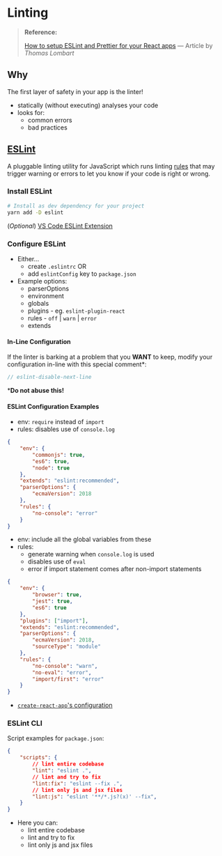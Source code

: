 # Linting

> **Reference:**
>
> [How to setup ESLint and Prettier for your React apps](https://thomlom.dev/setup-eslint-prettier-react/) &mdash; Article by <cite>Thomas Lombart</cite>

## Why

The first layer of safety in your app is the linter!

- statically (without executing) analyses your code
- looks for:
  - common errors
  - bad practices

## [ESLint](https://eslint.org/)

A pluggable linting utility for JavaScript which runs linting [rules](https://eslint.org/docs/rules/) that may trigger warning or errors to let you know if your code is right or wrong.

### Install ESLint

```bash
# Install as dev dependency for your project
yarn add -D eslint
```

(_Optional_) [VS Code ESLint Extension](https://marketplace.visualstudio.com/items?itemName=dbaeumer.vscode-eslint)

### Configure ESLint

- Either...
  - create `.eslintrc` OR
  - add `eslintConfig` key to `package.json`
- Example options:
  - parserOptions
  - environment
  - globals
  - plugins - eg. `eslint-plugin-react`
  - rules - `off` | `warn` | `error`
  - extends

#### In-Line Configuration

If the linter is barking at a problem that you **WANT** to keep, modify your configuration in-line with this special comment*:

```javascript
// eslint-disable-next-line
```

***Do not abuse this!**

#### ESLint Configuration Examples

- env: `require` instead of `import`
- rules: disables use of `console.log`

```json
{
    "env": {
        "commonjs": true,
        "es6": true,
        "node": true
    },
    "extends": "eslint:recommended",
    "parserOptions": {
        "ecmaVersion": 2018
    },
    "rules": {
        "no-console": "error"
    }
}
```

- env: include all the global variables from these
- rules:
  - generate warning when `console.log` is used
  - disables use of `eval`
  - error if import statement comes after non-import statements

```json
{
    "env": {
        "browser": true,
        "jest": true,
        "es6": true
    },
    "plugins": ["import"],
    "extends": "eslint:recommended",
    "parserOptions": {
        "ecmaVersion": 2018,
        "sourceType": "module"
    },
    "rules": {
        "no-console": "warn",
        "no-eval": "error",
        "import/first": "error"
    }
}
```

- [`create-react-app`'s configuration](https://github.com/facebook/create-react-app/blob/master/packages/eslint-config-react-app/index.js)

### ESLint CLI

Script examples for `package.json`:

```json
{
    "scripts": {
        // lint entire codebase
        "lint": "eslint .",
        // lint and try to fix
        "lint:fix": "eslint --fix .",
        // lint only js and jsx files
        "lint:js": "eslint '**/*.js?(x)' --fix",
    }
}
```

- Here you can:
  - lint entire codebase
  - lint and try to fix
  - lint only js and jsx files
